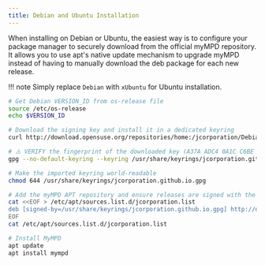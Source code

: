 ```yaml
---
title: Debian and Ubuntu Installation
---
```


When installing on Debian or Ubuntu, the easiest way is to configure your package manager to securely download from the official myMPD repository. It allows you to use apt's native update mechanism to upgrade myMPD instead of having to manually download the deb package for each new release.

!!! note
    Simply replace `Debian` with `xUbuntu` for Ubuntu installation.

```sh
# Get Debian VERSION_ID from os-release file
source /etc/os-release
echo $VERSION_ID

# Download the signing key and install it in a dedicated keyring
curl http://download.opensuse.org/repositories/home:/jcorporation/Debian_$VERSION_ID/Release.key | gpg --no-default-keyring --keyring /usr/share/keyrings/jcorporation.github.io.gpg --import

# ⚠️ VERIFY the fingerprint of the downloaded key (A37A ADC4 0A1C C6BE FB75  372F AA09 B8CC E895 BD7D - home:jcorporation OBS Project <home:jcorporation@build.opensuse.org>) 
gpg --no-default-keyring --keyring /usr/share/keyrings/jcorporation.github.io.gpg --fingerprint

# Make the imported keyring world-readable
chmod 644 /usr/share/keyrings/jcorporation.github.io.gpg

# Add the myMPD APT repository and ensure releases are signed with the repository's official keys
cat <<EOF > /etc/apt/sources.list.d/jcorporation.list
deb [signed-by=/usr/share/keyrings/jcorporation.github.io.gpg] http://download.opensuse.org/repositories/home:/jcorporation/Debian_$VERSION_ID/ ./
EOF
cat /etc/apt/sources.list.d/jcorporation.list

# Install MyMPD
apt update
apt install mympd
```
